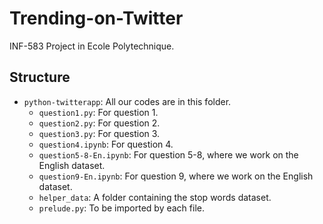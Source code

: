 # Trending-on-Twitter

INF-583 Project in Ecole Polytechnique.

## Structure

-   `python-twitterapp`: All our codes are in this folder.
    -   `question1.py`: For question 1.
    -   `question2.py`: For question 2.
    -   `question3.py`: For question 3.
    -   `question4.ipynb`: For question 4.
    -   `question5-8-En.ipynb`: For question 5-8, where we work on the English dataset.
    -   `question9-En.ipynb`: For question 9, where we work on the English dataset.
    -   `helper_data`: A folder containing the stop words dataset.
    -   `prelude.py`: To be imported by each file.
